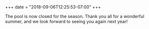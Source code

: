 +++
date = "2018-09-06T12:25:53-07:00"
+++

The pool is now closed for the season. Thank you all for a wonderful summer, and we look forward to seeing you again next year!
